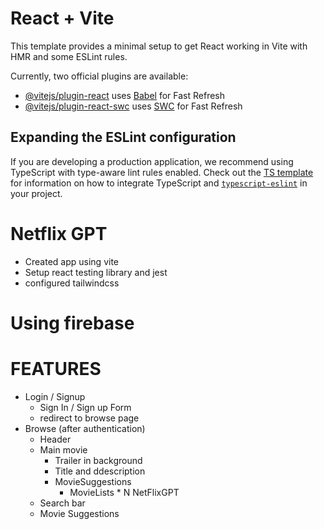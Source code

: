 # React + Vite

This template provides a minimal setup to get React working in Vite with HMR and some ESLint rules.

Currently, two official plugins are available:

- [@vitejs/plugin-react](https://github.com/vitejs/vite-plugin-react/blob/main/packages/plugin-react) uses [Babel](https://babeljs.io/) for Fast Refresh
- [@vitejs/plugin-react-swc](https://github.com/vitejs/vite-plugin-react/blob/main/packages/plugin-react-swc) uses [SWC](https://swc.rs/) for Fast Refresh

## Expanding the ESLint configuration

If you are developing a production application, we recommend using TypeScript with type-aware lint rules enabled. Check out the [TS template](https://github.com/vitejs/vite/tree/main/packages/create-vite/template-react-ts) for information on how to integrate TypeScript and [`typescript-eslint`](https://typescript-eslint.io) in your project.

# Netflix GPT
- Created app using vite
- Setup react testing library and jest
- configured tailwindcss

# Using firebase

# FEATURES
- Login / Signup 
    - Sign In / Sign up Form
    - redirect to browse page
- Browse (after authentication)    
    - Header
    - Main movie
        - Trailer in background
        - Title and ddescription
        - MovieSuggestions
            - MovieLists * N
NetFlixGPT
    - Search bar
    - Movie Suggestions            